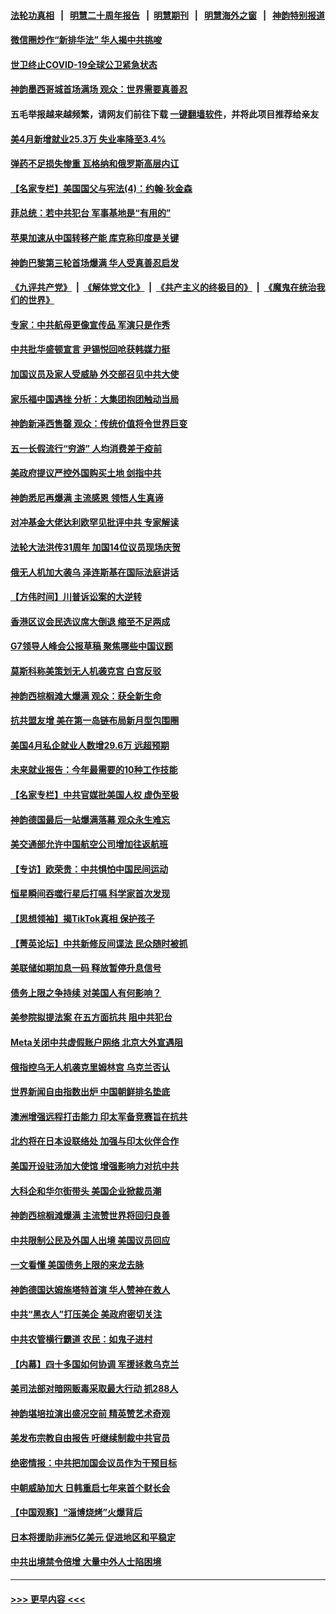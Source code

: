 #### [法轮功真相](https://github.com/gfw-breaker/truth/blob/master/README.md?t=0) &nbsp;&nbsp;|&nbsp;&nbsp; [明慧二十周年报告](https://github.com/gfw-breaker/mh-reports/blob/master/README.md?t=0) &nbsp;&nbsp;|&nbsp;&nbsp;[明慧期刊](https://github.com/gfw-breaker/mh-qikan) &nbsp;&nbsp;|&nbsp;&nbsp; [明慧海外之窗](https://github.com/gfw-breaker/mh-news/blob/master/README.md?t=0) &nbsp;&nbsp;|&nbsp;&nbsp; [神韵特别报道](https://github.com/gfw-breaker/mh-news/blob/master/shenyun.md?t=0)
#### [微信圈炒作“新排华法” 华人揭中共挑唆](../pages/nf4514/n13988593.md?t=05060943) 
#### [世卫终止COVID-19全球公卫紧急状态](../pages/nf4514/n13989045.md?t=05060943) 
#### [神韵墨西哥城首场满场 观众：世界需要真善忍](../pages/nf4514/n13989128.md?t=05060943) 
#### 五毛举报越来越频繁，请网友们前往下载 [一键翻墙软件](https://github.com/gfw-breaker/ssr-accounts)，并将此项目推荐给亲友
#### [美4月新增就业25.3万 失业率降至3.4%](../pages/nf4514/n13988968.md?t=05060943) 
#### [弹药不足损失惨重 瓦格纳和俄罗斯高层内讧](../pages/nf4514/n13988876.md?t=05060943) 
#### [【名家专栏】美国国父与宪法(4)：约翰‧狄金森](../pages/nf4514/n13985200.md?t=05060943) 
#### [菲总统：若中共犯台 军事基地是“有用的”](../pages/nf4514/n13988599.md?t=05060943) 
#### [苹果加速从中国转移产能 库克称印度是关键](../pages/nf4514/n13988511.md?t=05060943) 
#### [神韵巴黎第三轮首场爆满 华人受真善忍启发](../pages/nf4514/n13988735.md?t=05060943) 
#### [《九评共产党》](https://github.com/begood0513/9ping.md/blob/master/README.md) &nbsp;|&nbsp; [《解体党文化》](../../../../jtdwh.md/blob/master/README.md)  &nbsp;|&nbsp; [《共产主义的终极目的》](../../../../gczydzjmd.md/blob/master/README.md) &nbsp;|&nbsp; [《魔鬼在统治我们的世界》](../../../../mgztzwmdsj.md/blob/master/README.md) 
#### [专家：中共航母更像宣传品 军演只是作秀](../pages/nf4514/n13988562.md?t=05060943) 
#### [中共批华盛顿宣言 尹锡悦回呛获韩媒力挺](../pages/nf4514/n13988674.md?t=05060943) 
#### [加国议员及家人受威胁 外交部召见中共大使](../pages/nf4514/n13988489.md?t=05060943) 
#### [家乐福中国遇挫 分析：大集团抱团触动当局](../pages/nf4514/n13988605.md?t=05060943) 
#### [神韵新泽西售罄 观众：传统价值将令世界巨变](../pages/nf4514/n13988648.md?t=05060943) 
#### [五一长假流行“穷游” 人均消费差于疫前](../pages/nf4514/n13988520.md?t=05060943) 
#### [美政府提议严控外国购买土地 剑指中共](../pages/nf4514/n13988289.md?t=05060943) 
#### [神韵悉尼再爆满 主流感恩 领悟人生真谛](../pages/nf4514/n13988317.md?t=05060943) 
#### [对冲基金大佬达利欧罕见批评中共 专家解读](../pages/nf4514/n13988020.md?t=05060943) 
#### [法轮大法洪传31周年 加国14位议员现场庆贺](../pages/nf4514/n13987693.md?t=05060943) 
#### [俄无人机加大袭乌 泽连斯基在国际法庭讲话](../pages/nf4514/n13988119.md?t=05060943) 
#### [【方伟时间】川普诉讼案的大逆转](../pages/nf4514/n13988220.md?t=05060943) 
#### [香港区议会民选议席大倒退 缩至不足两成](../pages/nf4514/n13987904.md?t=05060943) 
#### [G7领导人峰会公报草稿 聚焦哪些中国议题](../pages/nf4514/n13988218.md?t=05060943) 
#### [莫斯科称美策划无人机袭克宫 白宫反驳](../pages/nf4514/n13988059.md?t=05060943) 
#### [神韵西棕榈滩大爆满 观众：获全新生命](../pages/nf4514/n13987986.md?t=05060943) 
#### [抗共盟友增 美在第一岛链布局新月型包围圈](../pages/nf4514/n13987651.md?t=05060943) 
#### [美国4月私企就业人数增29.6万 远超预期](../pages/nf4514/n13987861.md?t=05060943) 
#### [未来就业报告：今年最需要的10种工作技能](../pages/nf4514/n13987638.md?t=05060943) 
#### [【名家专栏】中共官媒批美国人权 虚伪至极](../pages/nf4514/n13986615.md?t=05060943) 
#### [神韵德国最后一站爆满落幕 观众永生难忘](../pages/nf4514/n13987813.md?t=05060943) 
#### [美交通部允许中国航空公司增加往返航班](../pages/nf4514/n13987527.md?t=05060943) 
#### [【专访】欧荣贵：中共惧怕中国民间运动](../pages/nf4514/n13987518.md?t=05060943) 
#### [恒星瞬间吞噬行星后打嗝 科学家首次发现](../pages/nf4514/n13987591.md?t=05060943) 
#### [【思想领袖】揭TikTok真相 保护孩子](../pages/nf4514/n13965892.md?t=05060943) 
#### [【菁英论坛】中共新修反间谍法 民众随时被抓](../pages/nf4514/n13987511.md?t=05060943) 
#### [美联储如期加息一码 释放暂停升息信号](../pages/nf4514/n13987490.md?t=05060943) 
#### [债务上限之争持续 对美国人有何影响？](../pages/nf4514/n13987396.md?t=05060943) 
#### [美参院拟提法案 在五方面抗共 阻中共犯台](../pages/nf4514/n13987463.md?t=05060943) 
#### [Meta关闭中共虚假账户网络 北京大外宣遇阻](../pages/nf4514/n13987409.md?t=05060943) 
#### [俄指控乌无人机袭克里姆林宫 乌克兰否认](../pages/nf4514/n13987374.md?t=05060943) 
#### [世界新闻自由指数出炉 中国朝鲜排名垫底](../pages/nf4514/n13987328.md?t=05060943) 
#### [澳洲增强远程打击能力 印太军备竞赛旨在抗共](../pages/nf4514/n13986157.md?t=05060943) 
#### [北约将在日本设联络处 加强与印太伙伴合作](../pages/nf4514/n13987170.md?t=05060943) 
#### [美国开设驻汤加大使馆 增强影响力对抗中共](../pages/nf4514/n13987070.md?t=05060943) 
#### [大科企和华尔街带头 美国企业掀裁员潮](../pages/nf4514/n13986908.md?t=05060943) 
#### [神韵西棕榈滩爆满 主流赞世界将回归良善](../pages/nf4514/n13987106.md?t=05060943) 
#### [中共限制公民及外国人出境 美国议员回应](../pages/nf4514/n13986880.md?t=05060943) 
#### [一文看懂 美国债务上限的来龙去脉](../pages/nf4514/n13986652.md?t=05060943) 
#### [神韵德国达姆施塔特首演 华人赞神在救人](../pages/nf4514/n13986954.md?t=05060943) 
#### [中共“黑衣人”打压美企 美政府密切关注](../pages/nf4514/n13986736.md?t=05060943) 
#### [中共农管横行霸道 农民：如鬼子进村](../pages/nf4514/n13985993.md?t=05060943) 
#### [【内幕】四十多国如何协调 军援拯救乌克兰](../pages/nf4514/n13986661.md?t=05060943) 
#### [美司法部对暗网贩毒采取最大行动 抓288人](../pages/nf4514/n13986701.md?t=05060943) 
#### [神韵堪培拉演出盛况空前 精英赞艺术奇观](../pages/nf4514/n13986772.md?t=05060943) 
#### [美发布宗教自由报告 吁继续制裁中共官员](../pages/nf4514/n13986700.md?t=05060943) 
#### [绝密情报：中共把加国会议员作为干预目标](../pages/nf4514/n13986690.md?t=05060943) 
#### [中朝威胁加大 日韩重启七年来首个财长会](../pages/nf4514/n13986647.md?t=05060943) 
#### [【中国观察】“淄博烧烤”火爆背后](../pages/nf4514/n13986307.md?t=05060943) 
#### [日本将援助非洲5亿美元 促进地区和平稳定](../pages/nf4514/n13986351.md?t=05060943) 
#### [中共出境禁令倍增 大量中外人士陷困境](../pages/nf4514/n13986110.md?t=05060943) 

----
#### [ >>> 更早内容 <<< ](../indexes/nf4514-earlier.md)
